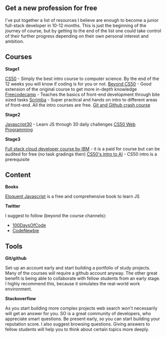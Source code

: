## Get a new profession for free
I've put together a list of resources I believe are enough to become a junior full-stack developer in 10-12 months. This is just the beginning of the journey of course, but by getting to the end of the list one could take control of their further progress depending on their own personal interest and ambition.

## Courses
**Stage1**

[CS50](https://courses.edx.org/courses/course-v1:HarvardX+CS50+X/course/) - Simply the best intro course to computer science. By the end of the 12 weeks you will know if coding is for you or not.
[Beyond CS50](https://cs50.harvard.edu/beyond/2019/) - Good extension of the original course to get more in-depth knowledge
[Freecodecamp](https://www.freecodecamp.org/) - Teaches the basics of front-end development through bite sized tasks
[Scrimba](https://scrimba.com/) - Super practical and hands on intro to different areas of front-end. All the intro courses are free.
[Git and Github crash course](https://www.freecodecamp.org/news/git-and-github-crash-course/)

**Stage2**

[Javascript30](https://wesbos.com/javascript30) - Learn JS through 30 daily challenges
[CS50 Web Programming](https://cs50.harvard.edu/web/2020/)


**Stage3**

[Full stack cloud developer course by IBM](https://www.edx.org/professional-certificate/ibm-full-stack-cloud-developer) - it is a paid for course but can be audited for free (no task gradings then)
[CS50's intro to AI](https://www.edx.org/course/cs50s-introduction-to-artificial-intelligence-with-python) - CS50 intro is a prerequisite

## Content
**Books**

[Eloquent Javascript](https://eloquentjavascript.net/) is a free and comprehensive book to learn JS

**Twitter**

I suggest to follow (beyond the course channels):
- [100DaysOfCode](https://twitter.com/hashtag/100DaysOfCode)
- [CodeNewbie](https://twitter.com/hashtag/CodeNewbie)

## Tools
**Git/github**

Set-up an account early and start building a portfolio of study projects. Many of the courses will require a github account anyway.
The other great benefit is being able to collaborate with fellow students from an early stage. I highly recommend this, because it simulates the real-world work environment.

**Stackoverflow**

As you start building more complex projects web search won't necessarily will get an answer for you. SO is a great community of developers, who appreciate smart questions. Be present early, so you can start building your reputation score. I also suggest browsing questions. Giving answers to fellow students will help you to think about certain topics more deeply.
